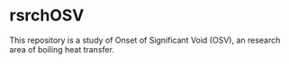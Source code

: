 # rsrchOSV

This repository is a study of Onset of Significant Void (OSV), an research area of boiling heat transfer.

